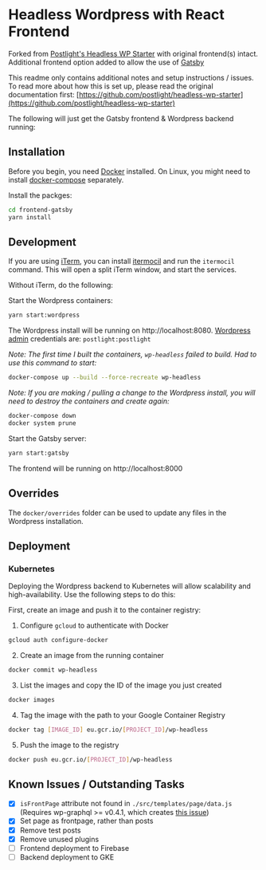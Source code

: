 # Headless Wordpress with React Frontend

Forked from [Postlight's Headless WP Starter](https://github.com/postlight/headless-wp-starter) with original frontend(s) intact. Additional frontend option added to allow the use of [Gatsby](https://gatsbyjs.org)

This readme only contains additional notes and setup instructions / issues. To read more about how this is set up, please read the original documentation first: [https://github.com/postlight/headless-wp-starter](https://github.com/postlight/headless-wp-starter)

The following will just get the Gatsby frontend & Wordpress backend running:

## Installation

Before you begin, you need [Docker](https://www.docker.com) installed. On Linux, you might need to install [docker-compose](https://docs.docker.com/compose/install/#install-compose) separately.

Install the packges:

```bash
cd frontend-gatsby
yarn install
```

## Development

If you are using [iTerm](https://iterm2.com/), you can install [itermocil](https://github.com/TomAnthony/itermocil) and run the `itermocil` command. This will open a split iTerm window, and start the services.

Without iTerm, do the following:

Start the Wordpress containers:

```bash
yarn start:wordpress
```

The Wordpress install will be running on http://localhost:8080.
[Wordpress admin](http://localhost:8080) credentials are: `postlight:postlight`

*Note: The first time I built the containers, `wp-headless` failed to build. Had to use this command to start:*

```bash
docker-compose up --build --force-recreate wp-headless
```

*Note: If you are making / pulling a change to the Wordpress install, you will need to destroy the containers and create again:*

```bash
docker-compose down
docker system prune
```

Start the Gatsby server:

```bash
yarn start:gatsby
```

The frontend will be running on http://localhost:8000

## Overrides

The `docker/overrides` folder can be used to update any files in the Wordpress installation.

## Deployment

### Kubernetes

Deploying the Wordpress backend to Kubernetes will allow scalability and high-availability. Use the following steps to do this:

First, create an image and push it to the container registry:

1. Configure `gcloud` to authenticate with Docker

```bash
gcloud auth configure-docker
```

2. Create an image from the running container

```bash
docker commit wp-headless
```

3. List the images and copy the ID of the image you just created

```bash
docker images
```

4. Tag the image with the path to your Google Container Registry

```bash
docker tag [IMAGE_ID] eu.gcr.io/[PROJECT_ID]/wp-headless
```

5. Push the image to the registry

```bash
docker push eu.gcr.io/[PROJECT_ID]/wp-headless
```

## Known Issues / Outstanding Tasks

- [x] `isFrontPage` attribute not found in `./src/templates/page/data.js` (Requires wp-graphql >= v0.4.1, which creates [this issue](https://github.com/postlight/headless-wp-starter/issues/243))
- [x] Set page as frontpage, rather than posts
- [x] Remove test posts
- [x] Remove unused plugins
- [ ] Frontend deployment to Firebase
- [ ] Backend deployment to GKE